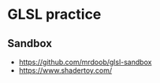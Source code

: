 GLSL practice
=============

## Sandbox

* https://github.com/mrdoob/glsl-sandbox
* https://www.shadertoy.com/

